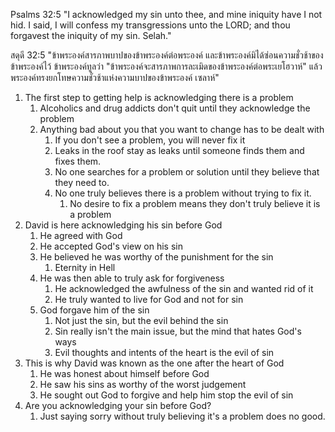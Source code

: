 Psalms 32:5 "I acknowledged my sin unto thee, and mine iniquity have I not hid. I said, I will confess my transgressions unto the LORD; and thou forgavest the iniquity of my sin. Selah."

สดุดี 32:5 "ข้าพระองค์สารภาพบาปของข้าพระองค์ต่อพระองค์ และข้าพระองค์มิได้ซ่อนความชั่วช้าของข้าพระองค์ไว้ ข้าพระองค์ทูลว่า "ข้าพระองค์จะสารภาพการละเมิดของข้าพระองค์ต่อพระเยโฮวาห์" แล้วพระองค์ทรงยกโทษความชั่วช้าแห่งความบาปของข้าพระองค์ เซลาห์"

1. The first step to getting help is acknowledging there is a problem
    1. Alcoholics and drug addicts don't quit until they acknowledge the problem
    2. Anything bad about you that you want to change has to be dealt with
        1. If you don't see a problem, you will never fix it
        2. Leaks in the roof stay as leaks until someone finds them and fixes them.
        3. No one searches for a problem or solution until they believe that they need to.
        4. No one truly believes there is a problem without trying to fix it.
            1. No desire to fix a problem means they don't truly believe it is a problem
2. David is here acknowledging his sin before God
    1. He agreed with God
    2. He accepted God's view on his sin
    3. He believed he was worthy of the punishment for the sin
        1. Eternity in Hell
    4. He was then able to truly ask for forgiveness
        1. He acknowledged the awfulness of the sin and wanted rid of it
        2. He truly wanted to live for God and not for sin
    5. God forgave him of the sin
        1. Not just the sin, but the evil behind the sin
        2. Sin really isn't the main issue, but the mind that hates God's ways
        3. Evil thoughts and intents of the heart is the evil of sin
3. This is why David was known as the one after the heart of God
    1. He was honest about himself before God
    2. He saw his sins as worthy of the worst judgement
    3. He sought out God to forgive and help him stop the evil of sin
4. Are you acknowledging your sin before God?
    1. Just saying sorry without truly believing it's a problem does no good.